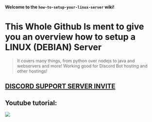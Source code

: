 **Welcome to the `how-to-setup-your-linux-server` wiki!**

# This Whole Github Is ment to give you an overview how to setup a LINUX (DEBIAN) Server

> It covers many things, from python over nodejs to java and webservers and more!
> Working good for Discord Bot hosting and other hostings!

## [**DISCORD SUPPORT SERVER INVITE**](https://support.milrato.eu)

## Youtube tutorial:

[![](http://img.youtube.com/vi/mj0nKw3GQlc/0.jpg)](http://www.youtube.com/watch?v=mj0nKw3GQlc "Linux Tutorial")